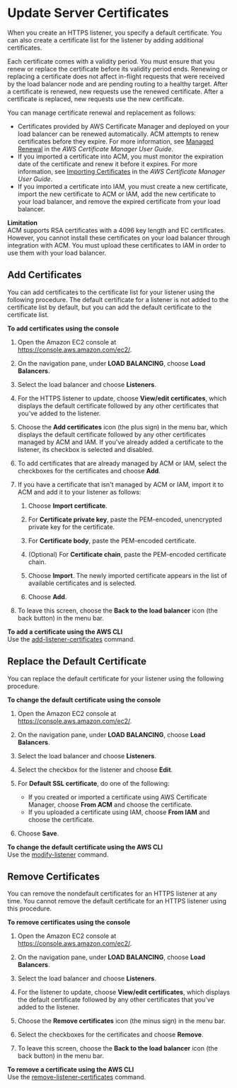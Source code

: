 # Update Server Certificates<a name="listener-update-certificates"></a>

When you create an HTTPS listener, you specify a default certificate\. You can also create a certificate list for the listener by adding additional certificates\.

Each certificate comes with a validity period\. You must ensure that you renew or replace the certificate before its validity period ends\. Renewing or replacing a certificate does not affect in\-flight requests that were received by the load balancer node and are pending routing to a healthy target\. After a certificate is renewed, new requests use the renewed certificate\. After a certificate is replaced, new requests use the new certificate\.

You can manage certificate renewal and replacement as follows:
+ Certificates provided by AWS Certificate Manager and deployed on your load balancer can be renewed automatically\. ACM attempts to renew certificates before they expire\. For more information, see [Managed Renewal](http://docs.aws.amazon.com/acm/latest/userguide/acm-renewal.html) in the *AWS Certificate Manager User Guide*\.
+ If you imported a certificate into ACM, you must monitor the expiration date of the certificate and renew it before it expires\. For more information, see [Importing Certificates](http://docs.aws.amazon.com/acm/latest/userguide/import-certificate.html) in the *AWS Certificate Manager User Guide*\.
+ If you imported a certificate into IAM, you must create a new certificate, import the new certificate to ACM or IAM, add the new certificate to your load balancer, and remove the expired certificate from your load balancer\.

**Limitation**  
ACM supports RSA certificates with a 4096 key length and EC certificates\. However, you cannot install these certificates on your load balancer through integration with ACM\. You must upload these certificates to IAM in order to use them with your load balancer\.

## Add Certificates<a name="add-certificates"></a>

You can add certificates to the certificate list for your listener using the following procedure\. The default certificate for a listener is not added to the certificate list by default, but you can add the default certificate to the certificate list\.

**To add certificates using the console**

1. Open the Amazon EC2 console at [https://console\.aws\.amazon\.com/ec2/](https://console.aws.amazon.com/ec2/)\.

1. On the navigation pane, under **LOAD BALANCING**, choose **Load Balancers**\.

1. Select the load balancer and choose **Listeners**\.

1. For the HTTPS listener to update, choose **View/edit certificates**, which displays the default certificate followed by any other certificates that you've added to the listener\.

1. Choose the **Add certificates** icon \(the plus sign\) in the menu bar, which displays the default certificate followed by any other certificates managed by ACM and IAM\. If you've already added a certificate to the listener, its checkbox is selected and disabled\.

1. To add certificates that are already managed by ACM or IAM, select the checkboxes for the certificates and choose **Add**\.

1. If you have a certificate that isn't managed by ACM or IAM, import it to ACM and add it to your listener as follows:

   1. Choose **Import certificate**\.

   1. For **Certificate private key**, paste the PEM\-encoded, unencrypted private key for the certificate\.

   1. For **Certificate body**, paste the PEM\-encoded certificate\.

   1. \(Optional\) For **Certificate chain**, paste the PEM\-encoded certificate chain\.

   1. Choose **Import**\. The newly imported certificate appears in the list of available certificates and is selected\.

   1. Choose **Add**\.

1. To leave this screen, choose the **Back to the load balancer** icon \(the back button\) in the menu bar\.

**To add a certificate using the AWS CLI**  
Use the [add\-listener\-certificates](http://docs.aws.amazon.com/cli/latest/reference/elbv2/add-listener-certificates.html) command\.

## Replace the Default Certificate<a name="replace-default-certificate"></a>

You can replace the default certificate for your listener using the following procedure\.

**To change the default certificate using the console**

1. Open the Amazon EC2 console at [https://console\.aws\.amazon\.com/ec2/](https://console.aws.amazon.com/ec2/)\.

1. On the navigation pane, under **LOAD BALANCING**, choose **Load Balancers**\.

1. Select the load balancer and choose **Listeners**\.

1. Select the checkbox for the listener and choose **Edit**\.

1. For **Default SSL certificate**, do one of the following:
   + If you created or imported a certificate using AWS Certificate Manager, choose **From ACM** and choose the certificate\.
   + If you uploaded a certificate using IAM, choose **From IAM** and choose the certificate\.

1. Choose **Save**\.

**To change the default certificate using the AWS CLI**  
Use the [modify\-listener](http://docs.aws.amazon.com/cli/latest/reference/elbv2/modify-listener.html) command\.

## Remove Certificates<a name="remove-certificate"></a>

You can remove the nondefault certificates for an HTTPS listener at any time\. You cannot remove the default certificate for an HTTPS listener using this procedure\.

**To remove certificates using the console**

1. Open the Amazon EC2 console at [https://console\.aws\.amazon\.com/ec2/](https://console.aws.amazon.com/ec2/)\.

1. On the navigation pane, under **LOAD BALANCING**, choose **Load Balancers**\.

1. Select the load balancer and choose **Listeners**\.

1. For the listener to update, choose **View/edit certificates**, which displays the default certificate followed by any other certificates that you've added to the listener\.

1. Choose the **Remove certificates** icon \(the minus sign\) in the menu bar\.

1. Select the checkboxes for the certificates and choose **Remove**\.

1. To leave this screen, choose the **Back to the load balancer** icon \(the back button\) in the menu bar\.

**To remove a certificate using the AWS CLI**  
Use the [remove\-listener\-certificates](http://docs.aws.amazon.com/cli/latest/reference/elbv2/remove-listener-certificates.html) command\.